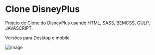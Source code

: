 # Clone DisneyPlus

Projeto de Clone do DisneyPlus usando HTML, SASS, BEMCSS, GULP, JAVASCRIPT.

Versões para Desktop e mobile.

![image](https://user-images.githubusercontent.com/104576340/213333200-6a66daaa-ab87-4894-a01e-45eaac49fb11.png)


